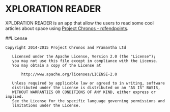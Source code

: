 # XPLORATION READER
XPLORATION READER is an app that allow the users to read some cool articles about space using [Project Chronos - rdfendpoints](https://github.com/SpaceAppsXploration/rdfendpoints).

##License
```
Copyright 2014-2015 Project Chronos and Pramantha Ltd

   Licensed under the Apache License, Version 2.0 (the "License");
   you may not use this file except in compliance with the License.
   You may obtain a copy of the License at

       http://www.apache.org/licenses/LICENSE-2.0

   Unless required by applicable law or agreed to in writing, software
   distributed under the License is distributed on an "AS IS" BASIS,
   WITHOUT WARRANTIES OR CONDITIONS OF ANY KIND, either express or implied.
   See the License for the specific language governing permissions and
   limitations under the License.
```
